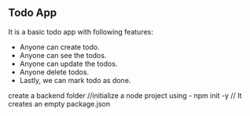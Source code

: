 ## Todo App
It is a basic todo app with following features:

- Anyone can create todo.
- Anyone can see the todos.
- Anyone can update the todos.
- Anyone delete todos.
- Lastly, we can mark todo as done.

create a backend folder
//initialize a node project using - npm init -y
// It creates an empty package.json